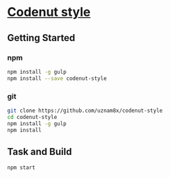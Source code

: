 # [Codenut style](http://codenut.prisf.com)

## Getting Started

### npm
```bash
npm install -g gulp 
npm install --save codenut-style 
```

### git

```bash
git clone https://github.com/uznam8x/codenut-style
cd codenut-style
npm install -g gulp 
npm install
```

## Task and Build
```bash
npm start
```